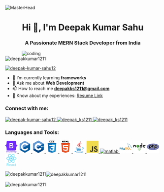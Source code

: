 <!-- ## Hi there 👋 -->

<!--
**deepakkumar1211/deepakkumar1211** is a ✨ _special_ ✨ repository because its `README.md` (this file) appears on your GitHub profile.

Here are some ideas to get you started:

- 🔭 I’m currently working on ...
- 🌱 I’m currently learning ...
- 👯 I’m looking to collaborate on ...
- 🤔 I’m looking for help with ...
- 💬 Ask me about ...
- 📫 How to reach me: ...
- 😄 Pronouns: ...
- ⚡ Fun fact: ...
-->

![MasterHead](https://www.shootdartsolutions.com/img/service/web-design.gif)

<h1 align="center">Hi 👋, I'm Deepak Kumar Sahu</h1>
<h3 align="center">A Passionate MERN Stack Developer from India</h3>
<img align="right" alt="coding" width="450" src="https://media3.giphy.com/media/Y4ak9Ki2GZCbJxAnJD/giphy.gif?cid=790b76116552c3d7b6c34e1cc630e594df904354af8528ba&rid=giphy.gif&ct=g">

<p align="left"> 
  <img src="https://komarev.com/ghpvc/?username=deepakkumar1211&label=Profile%20views&color=0e75b6&style=flat" alt="deepakkumar1211" />
</p>

<p align="left">
  <a href="https://www.linkedin.com/in/deepak-kumar-sahu12/" target="blank">
    <img src="https://img.shields.io/twitter/follow/deepakkumar?logo=twitter&style=for-the-badge" alt="deepak-kumar-sahu12" />
  </a>
</p>

- 🌱 I’m currently learning **frameworks**
- 💬 Ask me about **Web Development**
- 📫 How to reach me **deepakks1211@gmail.com**
- 📄 Know about my experiences: 
  [Resume Link](https://drive.google.com/file/d/160q5TvFM7hViNd_n3XA6ZB1OPxo0Uc/view?usp=drivesdk)

<h3 align="left">Connect with me:</h3>
<p align="left">
  <a href="https://linkedin.com/in/deepak-kumar-sahu12/" target="blank">
    <img align="center" src="https://raw.githubusercontent.com/rahuldkjain/github-profile-readme-generator/master/src/images/icons/Social/linked-in-alt.svg" alt="deepak-kumar-sahu12" height="30" width="40" />
  </a>
  <a href="https://instagram.com/deepak_ks1211" target="blank">
    <img align="center" src="https://raw.githubusercontent.com/rahuldkjain/github-profile-readme-generator/master/src/images/icons/Social/instagram.svg" alt="deepak_ks1211" height="30" width="40" />
  </a>
  <a href="https://www.codechef.com/users/deepak_ks1211" target="blank">
    <img align="center" src="https://cdn.jsdelivr.net/npm/simple-icons@3.1.0/icons/codechef.svg" alt="deepak_ks1211" height="30" width="40" />
  </a>
</p>

<h3 align="left">Languages and Tools:</h3>
<p align="left">
  <a href="https://getbootstrap.com" target="_blank" rel="noreferrer">
    <img src="https://raw.githubusercontent.com/devicons/devicon/master/icons/bootstrap/bootstrap-plain-wordmark.svg" alt="bootstrap" width="40" height="40" />
  </a>
  <a href="https://www.cprogramming.com/" target="_blank" rel="noreferrer">
    <img src="https://raw.githubusercontent.com/devicons/devicon/master/icons/c/c-original.svg" alt="c" width="40" height="40" />
  </a>
  <a href="https://www.w3schools.com/cpp/" target="_blank" rel="noreferrer">
    <img src="https://raw.githubusercontent.com/devicons/devicon/master/icons/cplusplus/cplusplus-original.svg" alt="cplusplus" width="40" height="40" />
  </a>
  <a href="https://www.w3schools.com/css/" target="_blank" rel="noreferrer">
    <img src="https://raw.githubusercontent.com/devicons/devicon/master/icons/css3/css3-original-wordmark.svg" alt="css3" width="40" height="40" />
  </a>
  <a href="https://www.w3.org/html/" target="_blank" rel="noreferrer">
    <img src="https://raw.githubusercontent.com/devicons/devicon/master/icons/html5/html5-original-wordmark.svg" alt="html5" width="40" height="40" />
  </a>
  <a href="https://www.java.com" target="_blank" rel="noreferrer">
    <img src="https://raw.githubusercontent.com/devicons/devicon/master/icons/java/java-original.svg" alt="java" width="40" height="40" />
  </a>
  <a href="https://developer.mozilla.org/en-US/docs/Web/JavaScript" target="_blank" rel="noreferrer">
    <img src="https://raw.githubusercontent.com/devicons/devicon/master/icons/javascript/javascript-original.svg" alt="javascript" width="40" height="40" />
  </a>
  <a href="https://www.mathworks.com/" target="_blank" rel="noreferrer">
    <img src="https://upload.wikimedia.org/wikipedia/commons/2/21/Matlab_Logo.png" alt="matlab" width="40" height="40" />
  </a>
  <a href="https://www.mysql.com/" target="_blank" rel="noreferrer">
    <img src="https://raw.githubusercontent.com/devicons/devicon/master/icons/mysql/mysql-original-wordmark.svg" alt="mysql" width="40" height="40" />
  </a>
  <a href="https://nodejs.org" target="_blank" rel="noreferrer">
    <img src="https://raw.githubusercontent.com/devicons/devicon/master/icons/nodejs/nodejs-original-wordmark.svg" alt="nodejs" width="40" height="40" />
  </a>
  <a href="https://www.php.net" target="_blank" rel="noreferrer">
    <img src="https://raw.githubusercontent.com/devicons/devicon/master/icons/php/php-original.svg" alt="php" width="40" height="40" />
  </a>
  <a href="https://reactjs.org/" target="_blank" rel="noreferrer">
    <img src="https://raw.githubusercontent.com/devicons/devicon/master/icons/react/react-original-wordmark.svg" alt="react" width="40" height="40" />
  </a>
</p>

<p>
  <img align="left" src="https://github-readme-stats.vercel.app/api/top-langs?username=deepakkumar1211&show_icons=true&locale=en&layout=compact" alt="deepakkumar1211" />
</p>

<p>
  <img align="center" src="https://github-readme-stats.vercel.app/api?username=deepakkumar1211&show_icons=true&locale=en" alt="deepakkumar1211" />
</p>

<p>
  <img align="center" src="https://github-readme-streak-stats.herokuapp.com/?user=deepakkumar1211&" alt="deepakkumar1211" />
</p>

